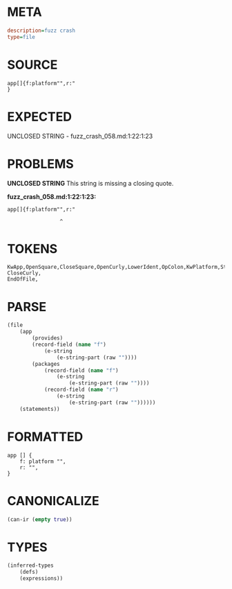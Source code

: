 # META
~~~ini
description=fuzz crash
type=file
~~~
# SOURCE
~~~roc
app[]{f:platform"",r:"
}
~~~
# EXPECTED
UNCLOSED STRING - fuzz_crash_058.md:1:22:1:23
# PROBLEMS
**UNCLOSED STRING**
This string is missing a closing quote.

**fuzz_crash_058.md:1:22:1:23:**
```roc
app[]{f:platform"",r:"
```
                     ^


# TOKENS
~~~zig
KwApp,OpenSquare,CloseSquare,OpenCurly,LowerIdent,OpColon,KwPlatform,StringStart,StringPart,StringEnd,Comma,LowerIdent,OpColon,StringStart,StringPart,StringEnd,
CloseCurly,
EndOfFile,
~~~
# PARSE
~~~clojure
(file
	(app
		(provides)
		(record-field (name "f")
			(e-string
				(e-string-part (raw ""))))
		(packages
			(record-field (name "f")
				(e-string
					(e-string-part (raw ""))))
			(record-field (name "r")
				(e-string
					(e-string-part (raw ""))))))
	(statements))
~~~
# FORMATTED
~~~roc
app [] {
	f: platform "",
	r: "",
}
~~~
# CANONICALIZE
~~~clojure
(can-ir (empty true))
~~~
# TYPES
~~~clojure
(inferred-types
	(defs)
	(expressions))
~~~
